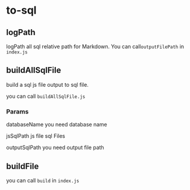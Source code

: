 # to-sql
## logPath
logPath all sql relative path for Markdown.
You can call`outputFilePath` in `index.js`

## buildAllSqlFile
build a sql js file output to sql file.

you can call `buildAllSqlFile.js`
### Params
databaseName you need database name

jsSqlPath js file sql Files

outputSqlPath you need output file path

## buildFile
you can call `build` in `index.js`